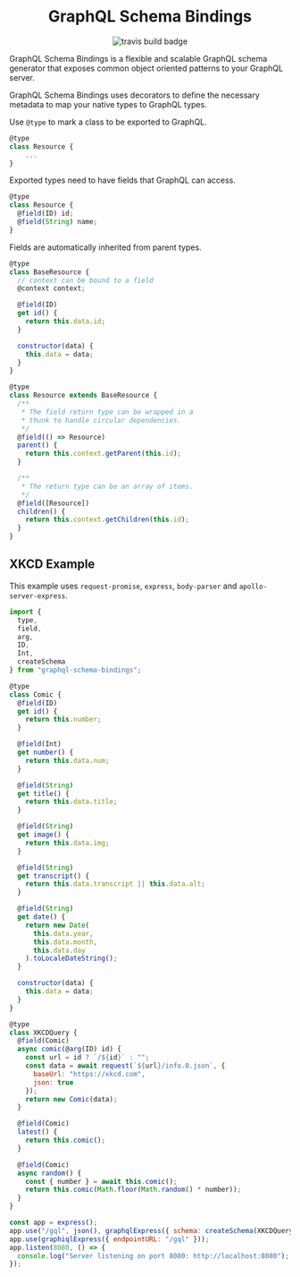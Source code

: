 <div align="center">
  <h1>GraphQL Schema Bindings</h1>

![travis build badge](https://travis.ibm.com/cmcook/pegasus-graphql.svg?token=EqsaqdToJAp6dFxakDCK&branch=master)

</div>

GraphQL Schema Bindings is a flexible and scalable GraphQL schema generator that exposes common object oriented patterns to your GraphQL server.

GraphQL Schema Bindings uses decorators to define the necessary metadata to map your native types to GraphQL types.

Use `@type` to mark a class to be exported to GraphQL.

```javascript
@type
class Resource {
    ...
}
```

Exported types need to have fields that GraphQL can access.

```javascript
@type
class Resource {
  @field(ID) id;
  @field(String) name;
}
```

Fields are automatically inherited from parent types.

```javascript
@type
class BaseResource {
  // context can be bound to a field
  @context context;

  @field(ID)
  get id() {
    return this.data.id;
  }

  constructor(data) {
    this.data = data;
  }
}

@type
class Resource extends BaseResource {
  /**
   * The field return type can be wrapped in a
   * thunk to handle circular dependencies.
   */
  @field(() => Resource)
  parent() {
    return this.context.getParent(this.id);
  }

  /**
   * The return type can be an array of items.
   */
  @field([Resource])
  children() {
    return this.context.getChildren(this.id);
  }
}
```

## XKCD Example

This example uses `request-promise`, `express`, `body-parser` and `apollo-server-express`.

```javascript
import {
  type,
  field,
  arg,
  ID,
  Int,
  createSchema
} from "graphql-schema-bindings";

@type
class Comic {
  @field(ID)
  get id() {
    return this.number;
  }

  @field(Int)
  get number() {
    return this.data.num;
  }

  @field(String)
  get title() {
    return this.data.title;
  }

  @field(String)
  get image() {
    return this.data.img;
  }

  @field(String)
  get transcript() {
    return this.data.transcript || this.data.alt;
  }

  @field(String)
  get date() {
    return new Date(
      this.data.year,
      this.data.month,
      this.data.day
    ).toLocaleDateString();
  }

  constructor(data) {
    this.data = data;
  }
}

@type
class XKCDQuery {
  @field(Comic)
  async comic(@arg(ID) id) {
    const url = id ? `/${id}` : "";
    const data = await request(`${url}/info.0.json`, {
      baseUrl: "https://xkcd.com",
      json: true
    });
    return new Comic(data);
  }

  @field(Comic)
  latest() {
    return this.comic();
  }

  @field(Comic)
  async random() {
    const { number } = await this.comic();
    return this.comic(Math.floor(Math.random() * number));
  }
}

const app = express();
app.use("/gql", json(), graphqlExpress({ schema: createSchema(XKCDQuery) }));
app.use(graphiqlExpress({ endpointURL: "/gql" }));
app.listen(8080, () => {
  console.log("Server listening on port 8080: http://localhost:8080");
});
```
